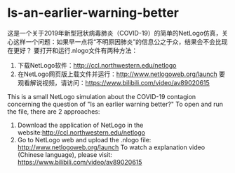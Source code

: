 # Is-an-earlier-warning-better
这是一个关于2019年新型冠状病毒肺炎（COVID-19）的简单的NetLogo仿真，关心这样一个问题：如果早一点将“不明原因肺炎”的信息公之于众，结果会不会比现在更好？
要打开和运行.nlogo文件有两种方法：
1) 下载NetLogo软件：http://ccl.northwestern.edu/netlogo
2) 在NetLogo网页版上载文件并运行：http://www.netlogoweb.org/launch
要观看解说视频，请访问：https://www.bilibili.com/video/av89020615

This is a small NetLogo simulation about the COVID-19 contagion concerning the question of "Is an earlier warning better?"
To open and run the file, there are 2 approaches:
1) Download the application of NetLogo in the website:http://ccl.northwestern.edu/netlogo
2) Go to NetLogo web and upload the .nlogo file: http://www.netlogoweb.org/launch
To watch a explanation video (Chinese language), please visit: https://www.bilibili.com/video/av89020615
